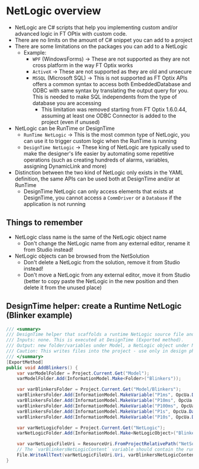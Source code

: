 # NetLogic overview

- NetLogic are C# scripts that help you implementing custom and/or advanced logic in FT OPtix with custom code.
- There are no limits on the amount of C# snippet you can add to a project
- There are some limitations on the packages you can add to a NetLogic
    - Example:
        - `WPF` (WindowsForms) -> These are not supported as they are not cross platform in the way FT Optix works
        - `ActiveX` -> These are not supported as they are old and unsecure
        - `MSSQL` (Microsoft SQL) -> This is not supported as FT Optix APIs offers a common syntax to access both EmbeddedDatabase and ODBC with same syntax by translating the output query for you. This is needed to make SQL independents from the type of database you are accessing
            - This limitation was removed starting from FT Optix 1.6.0.44, assuming at least one ODBC Connector is added to the project (even if unused)
- NetLogic can be RunTime or DesignTime
    - `RunTime NetLogic` -> This is the most common type of NetLogic, you can use it to trigger custom logic when the RunTime is running
    - `DesignTime NetLogic` -> These king of NetLogic are typically used to make the designer's life easier by automating some repetitive operations (such as creating hundreds of alarms, variables, assigning DynamicLink and more)   
- Distinction between the two kind of NetLogic only exists in the YAML definition, the same APIs can be used both at DesignTime and/or at RunTime
    - DesignTime NetLogic can only access elements that exists at DesignTime, you cannot access a `CommDriver` or a `Database` if the application is not running

## Things to remember

- NetLogic class name is the same of the NetLogic object name
    - Don't change the NetLogic name from any external editor, rename it from Studio instead!
- NetLogic objects can be browsed from the NetSolution
    - Don't delete a NetLogic from the solution, remove it from Studio instead!
    - Don't move a NetLogic from any external editor, move it from Studio (better to copy paste the NetLogic in the new position and then delete it from the unused place)

## DesignTime helper: create a Runtime NetLogic (Blinker example)

```csharp
/// <summary>
/// DesignTime helper that scaffolds a runtime NetLogic source file and supporting model nodes (Blinkers example).
/// Inputs: none. This is executed at DesignTime (Exported method).
/// Output: new folder/variables under Model, a NetLogic object under NetLogic and a .cs file written into NetSolution.
/// Caution: This writes files into the project - use only in design phase.
/// </summary>
[ExportMethod]
public void AddBlinkers() {
    var varModelFolder = Project.Current.Get("Model");
    varModelFolder.Add(InformationModel.Make<Folder>("Blinkers"));

    var varBlinkersFolder = Project.Current.Get("Model/Blinkers");
    varBlinkersFolder.Add(InformationModel.MakeVariable("P1ms", OpcUa.DataTypes.Boolean));
    varBlinkersFolder.Add(InformationModel.MakeVariable("P10ms", OpcUa.DataTypes.Boolean));
    varBlinkersFolder.Add(InformationModel.MakeVariable("P100ms", OpcUa.DataTypes.Boolean));
    varBlinkersFolder.Add(InformationModel.MakeVariable("P1s", OpcUa.DataTypes.Boolean));
    varBlinkersFolder.Add(InformationModel.MakeVariable("P10s", OpcUa.DataTypes.Boolean));

    var varNetLogicFolder = Project.Current.Get("NetLogic");
    varNetLogicFolder.Add(InformationModel.Make<NetLogicObject>("BlinkerNetLogic"));

    var varNetLogicFileUri = ResourceUri.FromProjectRelativePath("NetSolution/BlinkerNetLogic.cs");
    // The `varBlinkersNetLogicContent` variable should contain the runtime NetLogic source text (omitted here for brevity)
    File.WriteAllText(varNetLogicFileUri.Uri, varBlinkersNetLogicContent);
}
```
